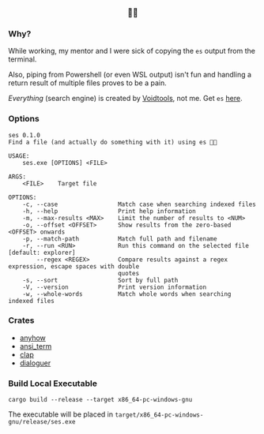 <h3 align="center">🦸📎</h3>

### Why?
While working, my mentor and I were sick of copying the `es` output from the terminal. 

Also, piping from Powershell (or even WSL output) isn't fun and handling a return result of multiple files proves to be a pain.

*Everything* (search engine) is created by [Voidtools](https://www.voidtools.com/), not me. Get `es` [here](https://www.voidtools.com/support/everything/command_line_interface/).
### Options

```
ses 0.1.0
Find a file (and actually do something with it) using es 🦸📎

USAGE:
    ses.exe [OPTIONS] <FILE>

ARGS:
    <FILE>    Target file

OPTIONS:
    -c, --case                 Match case when searching indexed files
    -h, --help                 Print help information
    -m, --max-results <MAX>    Limit the number of results to <NUM>
    -o, --offset <OFFSET>      Show results from the zero-based <OFFSET> onwards
    -p, --match-path           Match full path and filename
    -r, --run <RUN>            Run this command on the selected file [default: explorer]
        --regex <REGEX>        Compare results against a regex expression, escape spaces with double
                               quotes
    -s, --sort                 Sort by full path
    -V, --version              Print version information
    -w, --whole-words          Match whole words when searching indexed files
```

### Crates
- [anyhow](https://crates.io/crates/anyhow)
- [ansi_term](https://crates.io/crates/ansi_term) 
- [clap](https://crates.io/crates/clap)
- [dialoguer](https://crates.io/crates/dialoguer) 

### Build Local Executable

```
cargo build --release --target x86_64-pc-windows-gnu
```

The executable will be placed in `target/x86_64-pc-windows-gnu/release/ses.exe`